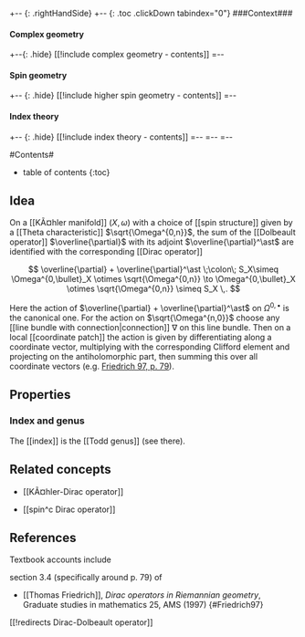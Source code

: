 

+-- {: .rightHandSide}
+-- {: .toc .clickDown tabindex="0"}
###Context###
#### Complex geometry
+--{: .hide}
[[!include complex geometry - contents]]
=--
#### Spin geometry
+-- {: .hide}
[[!include higher spin geometry - contents]]
=--
#### Index theory
+-- {: .hide}
[[!include index theory - contents]]
=--
=--
=--


#Contents#
* table of contents
{:toc}

## Idea

On a [[KÃ¤hler manifold]] $(X,\omega)$ with a choice of [[spin structure]] given by a [[Theta characteristic]] $\sqrt{\Omega^{0,n}}$, the sum of the [[Dolbeault operator]] $\overline{\partial}$ with its adjoint $\overline{\partial}^\ast$ are identified with the corresponding [[Dirac operator]]

$$
  \overline{\partial}
  + 
  \overline{\partial}^\ast
  \;\colon\;
  S_X\simeq \Omega^{0,\bullet}_X \otimes \sqrt{\Omega^{0,n}}
  \to 
  \Omega^{0,\bullet}_X \otimes \sqrt{\Omega^{0,n}}
  \simeq
  S_X
  \,.
$$

Here the action of $\overline{\partial} + \overline{\partial}^\ast$ on $\Omega^{0,\bullet}$ is the canonical one. For the action on $\sqrt{\Omega^{n,0}}$ choose any [[line bundle with connection|connection]] $\nabla$ on this line bundle. Then on a local [[coordinate patch]] the action is given by differentiating along a coordinate vector, multiplying with the corresponding Clifford element and projecting on the antiholomorphic part, then summing this over all coordinate vectors (e.g. [Friedrich 97, p. 79](#Friedrich97)).

## Properties

### Index and genus

The [[index]] is the [[Todd genus]] (see there).

## Related concepts

* [[KÃ¤hler-Dirac operator]]

* [[spin^c Dirac operator]]

## References

Textbook accounts include

section 3.4 (specifically around p. 79) of 

* [[Thomas Friedrich]], _Dirac operators in Riemannian geometry_, Graduate studies in mathematics 25, AMS (1997)
 {#Friedrich97}


[[!redirects Dirac-Dolbeault operator]]
